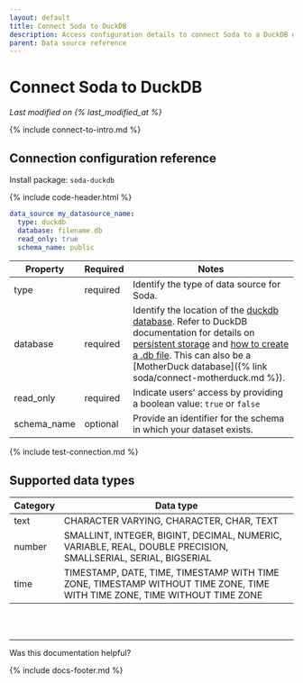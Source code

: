 ```yaml
---
layout: default
title: Connect Soda to DuckDB
description: Access configuration details to connect Soda to a DuckDB data source.
parent: Data source reference
---
```


# Connect Soda to DuckDB
*Last modified on {% last_modified_at %}* <br />

{% include connect-to-intro.md %}

## Connection configuration reference

Install package: `soda-duckdb`

{% include code-header.html %}
```yaml
data_source my_datasource_name:
  type: duckdb
  database: filename.db
  read_only: true
  schema_name: public
```

| Property | Required | Notes                                                      |
| -------- | -------- | ---------------------------------------------------------- |
| type     | required | Identify the type of data source for Soda.                 |
| database     | required | Identify the location of the <a href="https://duckdb.org/docs/connect" target="_blank">duckdb database</a>. Refer to DuckDB documentation for details on <a href="https://duckdb.org/docs/api/python/overview#persistent-storage" target="_blank">persistent storage</a> and <a href="https://duckdb.org/docs/api/cli.html#getting-started" target="_blank">how to create a .db file</a>. This can also be a [MotherDuck database]({% link soda/connect-motherduck.md %}).                                                       |
| read_only | required | Indicate users' access by providing a boolean value: `true` or `false` |
| schema_name | optional | Provide an identifier for the schema in which your dataset exists. |

{% include test-connection.md %}

## Supported data types

| Category | Data type  |
| -------- | ---------- |
| text     | CHARACTER VARYING, CHARACTER, CHAR, TEXT  |
| number   | SMALLINT, INTEGER, BIGINT, DECIMAL, NUMERIC, VARIABLE, REAL, DOUBLE PRECISION, SMALLSERIAL, SERIAL, BIGSERIAL  |
| time     | TIMESTAMP, DATE, TIME, TIMESTAMP WITH TIME ZONE, TIMESTAMP WITHOUT TIME ZONE, TIME WITH TIME ZONE, TIME WITHOUT TIME ZONE |


<br />
<br />

---

Was this documentation helpful?

<!-- LikeBtn.com BEGIN -->
<span class="likebtn-wrapper" data-theme="tick" data-i18n_like="Yes" data-ef_voting="grow" data-show_dislike_label="true" data-counter_zero_show="true" data-i18n_dislike="No"></span>
<script>(function(d,e,s){if(d.getElementById("likebtn_wjs"))return;a=d.createElement(e);m=d.getElementsByTagName(e)[0];a.async=1;a.id="likebtn_wjs";a.src=s;m.parentNode.insertBefore(a, m)})(document,"script","//w.likebtn.com/js/w/widget.js");</script>
<!-- LikeBtn.com END -->

{% include docs-footer.md %}
